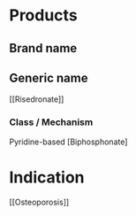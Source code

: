 # Products

## Brand name


## Generic name
[[Risedronate]]

### Class / Mechanism
Pyridine-based [Biphosphonate]

# Indication
[[Osteoporosis]]


